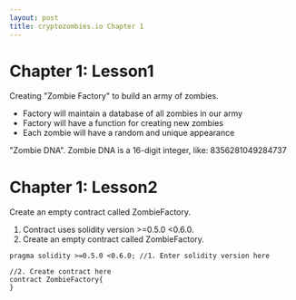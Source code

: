 ```yaml
---
layout: post
title: cryptozombies.io Chapter 1
---
```


# Chapter 1: Lesson1
Creating "Zombie Factory" to build an army of zombies.

* Factory will maintain a database of all zombies in our army
* Factory will have a function for creating new zombies
* Each zombie will have a random and unique appearance

"Zombie DNA". Zombie DNA is a 16-digit integer, like:
8356281049284737

# Chapter 1: Lesson2
Create an empty contract called ZombieFactory.

1. Contract uses solidity version >=0.5.0 <0.6.0.
2. Create an empty contract called ZombieFactory.

```solidity
pragma solidity >=0.5.0 <0.6.0; //1. Enter solidity version here

//2. Create contract here
contract ZombieFactory{
}
```
